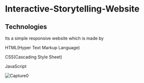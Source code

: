 # Interactive-Storytelling-Website

## Technologies
Its a simple responsive website which is made by

HTML(Hyper Text Markup Language)

CSS(Cascading Style Sheet)

JavaScript

![Capture0](https://github.com/user-attachments/assets/ceb29004-2563-4cfd-be66-73bf8964e62e)

